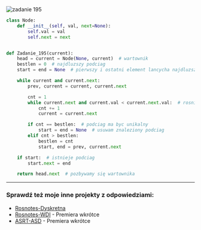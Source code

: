 <picture>
  <source srcset="../../srt/zbior_zadan/195.png" media="(prefers-color-scheme: light)">
  <source srcset="../../srt/zbior_zadan/black_195.png" media="(prefers-color-scheme: dark)">
  <img src="../../srt/zbior_zadan/black_195.png" alt="zadanie 195">
</picture>

```python
class Node:
    def __init__(self, val, next=None):
        self.val = val
        self.next = next


def Zadanie_195(current):
    head = current = Node(None, current)  # wartownik
    bestlen = 0  # najdluzszy podciag
    start = end = None  # pierwszy i ostatni element lancycha najdluzszego podciagu

    while current and current.next:
        prev, current = current, current.next

        cnt = 1
        while current.next and current.val < current.next.val:  # rosnie
            cnt += 1
            current = current.next

        if cnt == bestlen:  # podciag ma byc unikalny
            start = end = None  # usuwam znaleziony podciag
        elif cnt > bestlen:
            bestlen = cnt
            start, end = prev, current.next

    if start:  # istnieje podciag
        start.next = end

    return head.next  # pozbywamy się wartownika
```

---
### Sprawdź też moje inne projekty z odpowiedziami:
- [Rosnotes-Dyskretna](https://github.com/kamilGie/Rosnotes-Dyskretna)
- [Rosnotes-WDI](https://github.com/kamilGie/Rosnotes-WDI) - Premiera wkrótce
- [ASRT-ASD](https://github.com/kamilGie/Rosnotes-Dyskretna) - Premiera wkrótce
